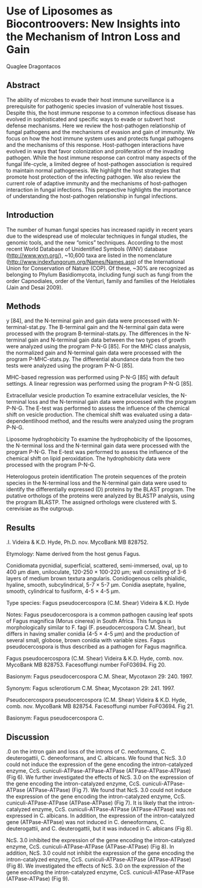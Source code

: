 # Use of Liposomes as Biocontroovers: New Insights into the Mechanism of Intron Loss and Gain
Quaglee Dragontacos


## Abstract
The ability of microbes to evade their host immune surveillance is a prerequisite for pathogenic species invasion of vulnerable host tissues. Despite this, the host immune response to a common infectious disease has evolved in sophisticated and specific ways to evade or subvert host defense mechanisms. Here we review the host-pathogen relationship of fungal pathogens and the mechanisms of evasion and gain of immunity. We focus on how the host immune system uses and protects fungal pathogens and the mechanisms of this response. Host-pathogen interactions have evolved in ways that favor colonization and proliferation of the invading pathogen. While the host immune response can control many aspects of the fungal life-cycle, a limited degree of host-pathogen association is required to maintain normal pathogenesis. We highlight the host strategies that promote host protection of the infecting pathogen. We also review the current role of adaptive immunity and the mechanisms of host-pathogen interaction in fungal infections. This perspective highlights the importance of understanding the host-pathogen relationship in fungal infections.


## Introduction
The number of human fungal species has increased rapidly in recent years due to the widespread use of molecular techniques in fungal studies, the genomic tools, and the new “omics” techniques. According to the most recent World Database of Unidentified Symbols (WNV) database (http://www.wvn.org/), ~10,600 taxa are listed in the nomenclature (http://www.indexfungorum.org/Names/Names.asp) of the International Union for Conservation of Nature (COP). Of these, ~30% are recognized as belonging to Phylum Basidiomycota, including fungi such as fungi from the order Capnodiales, order of the Venturi, family and families of the Helotiales (Jain and Desai 2009).


## Methods
y [84], and the N-terminal gain and gain data were processed with N-terminal-stat.py. The B-terminal gain and the N-terminal gain data were processed with the program B-terminal-stats.py. The differences in the N-terminal gain and N-terminal gain data between the two types of growth were analyzed using the program P-N-G [85]. For the MHC class analysis, the normalized gain and N-terminal gain data were processed with the program P-MHC-stats.py. The differential abundance data from the two tests were analyzed using the program P-N-G [85].

MHC-based regression was performed using P-N-G [85] with default settings. A linear regression was performed using the program P-N-G [85].

Extracellular vesicle production
To examine extracellular vesicles, the N-terminal loss and the N-terminal gain data were processed with the program P-N-G. The E-test was performed to assess the influence of the chemical shift on vesicle production. The chemical shift was evaluated using a data-dependentlihood method, and the results were analyzed using the program P-N-G.

Liposome hydrophobicity
To examine the hydrophobicity of the liposomes, the N-terminal loss and the N-terminal gain data were processed with the program P-N-G. The E-test was performed to assess the influence of the chemical shift on lipid peroxidation. The hydrophobicity data were processed with the program P-N-G.

Heterologous protein identification
The protein sequences of the protein species in the N-terminal loss and the N-terminal gain data were used to identify the differentially expressed (D) proteins by the BLAST program. The putative orthologs of the proteins were analyzed by BLASTP analysis, using the program BLASTP. The assigned orthologs were clustered with S. cerevisiae as the outgroup.


## Results
.I. Videira & K.D. Hyde, Ph.D. nov. MycoBank MB 828752.

Etymology: Name derived from the host genus Fagus.

Conidiomata pycnidial, superficial, scattered, semi-immersed, oval, up to 400 µm diam, uniloculate, 120-250 × 100-220 µm; wall consisting of 3-6 layers of medium brown textura angularis. Conidiogenous cells phialidic, hyaline, smooth, subcylindrical, 5-7 × 5-7 µm. Conidia aseptate, hyaline, smooth, cylindrical to fusiform, 4-5 × 4-5 µm.

Type species: Fagus pseudocercospora (C.M. Shear) Videira & K.D. Hyde

Notes: Fagus pseudocercospora is a common pathogen causing leaf spots of Fagus magnifica (Morus cinerea) in South Africa. This fungus is morphologically similar to F. fagi (F. pseudocercospora C.M. Shear), but differs in having smaller conidia (4-5 × 4-5 µm) and the production of several small, globose, brown conidia with variable sizes. Fagus pseudocercospora is thus described as a pathogen for Fagus magnifica.

Fagus pseudocercospora (C.M. Shear) Videira & K.D. Hyde, comb. nov. MycoBank MB 828753. Facesoffungi number FoF03694. Fig 20.

Basionym: Fagus pseudocercospora C.M. Shear, Mycotaxon 29: 240. 1997.

Synonym: Fagus sclerotiorum C.M. Shear, Mycotaxon 29: 241. 1997.

Pseudocercospora pseudocercospora (C.M. Shear) Videira & K.D. Hyde, comb. nov. MycoBank MB 828754. Facesoffungi number FoF03694. Fig 21.

Basionym: Fagus pseudocercospora C.


## Discussion
.0 on the intron gain and loss of the introns of C. neoformans, C. deuterogattii, C. deneoformans, and C. albicans. We found that NcS. 3.0 could not induce the expression of the gene encoding the intron-catalyzed enzyme, CcS. cuniculi-ATPase-ATPase-ATPase (ATPase-ATPase-ATPase) (Fig 6). We further investigated the effects of NcS. 3.0 on the expression of the gene encoding the intron-catalyzed enzyme, CcS. cuniculi-ATPase-ATPase (ATPase-ATPase) (Fig 7). We found that NcS. 3.0 could not induce the expression of the gene encoding the intron-catalyzed enzyme, CcS. cuniculi-ATPase-ATPase (ATPase-ATPase) (Fig 7). It is likely that the intron-catalyzed enzyme, CcS. cuniculi-ATPase-ATPase (ATPase-ATPase) was not expressed in C. albicans. In addition, the expression of the intron-catalyzed gene (ATPase-ATPase) was not induced in C. deneoformans, C. deuterogattii, and C. deuterogattii, but it was induced in C. albicans (Fig 8).

NcS. 3.0 inhibited the expression of the gene encoding the intron-catalyzed enzyme, CcS. cuniculi-ATPase-ATPase (ATPase-ATPase) (Fig 8). In addition, NcS. 3.0 could not inhibit the expression of the gene encoding the intron-catalyzed enzyme, CcS. cuniculi-ATPase-ATPase (ATPase-ATPase) (Fig 8). We investigated the effects of NcS. 3.0 on the expression of the gene encoding the intron-catalyzed enzyme, CcS. cuniculi-ATPase-ATPase (ATPase-ATPase) (Fig 9).
